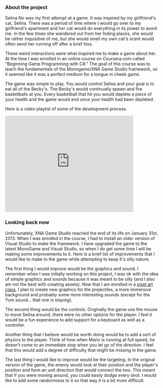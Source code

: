 ### About the project
Selina No was my first attempt at a game. It was inspired by my girlfriend's cat, Selina. There was a period of time where I would go over to my girlfriend's apartment and her cat would do everything in its power to avoid me. In the few times she wandered out from her hiding places, she would be rather inquisitive of me, but she would smell my own cat's scent would often send her running off after a brief hiss.

These weird interactions were what inspired me to make a game about her. At the time I was enrolled in an online course on Coursera.com called "Beginning Game Programming with C#." The goal of this course was to teach the fundamentals of the Monogame/XNA Game Studio framework, so it seemed like it was a perfect medium for a tongue in cheek game.

The game was simple to play. You would control Selina and your goal is to eat all of the Becky's. The Becky's would continually spawn and fire basketballs at you. Every basketball that hit you would deplete a piece of your health and the game would end once your health had been depleted.

Here is a video playlist of some of the development process.

<iframe width="420" height="315" src="https://www.youtube.com/embed/videoseries?list=PLt8jpMmYQwh31QjWd3Pd5kDo3S5knLwZ2" frameborder="0" allowfullscreen></iframe>

### Looking back now
Unfortunately, XNA Game Studio reached the end of its life on January 31st, 2013. When I was enrolled in the course, I had to install an older version of Visual Studio to make the framework. I have upgraded the game to the latest MonoGame and Visual Studio, so when I do get some time I will be making some improvements to it. Here is a brief list of improvements that I would like to make to the game while attempting to keep it's silly nature.

The first thing I would improve would be the graphics and sound. I remember when I was initially working on this project, I was ok with the idea of simple graphics and sounds because it was meant to be silly (and I also am not the best with creating assets). Now that I am enrolled in a [pixel art class](https://www.udemy.com/learn-professional-pixel-art-animation-for-games/), I plan to create new graphics for the projectiles, a more immersive background and probably some more interesting sounds (except for the Yum sound... that one is staying).

The second thing would be the controls. Originally the game use the mouse to move Selina around, there were no other options for the player. I feel it would be a fun experience to add support for a keyboard as well as a controller.

Another thing that I believe would be worth doing would be to add a sort of physics to the player. Think of how when Mario is running at full speed, he doesn't come to an immediate stop when you let go of the direction. I feel that this would add a degree of difficulty that might be missing in the game.

The last thing I would like to improve would be the targeting. In the original version of the game, the enemy would look at their position and the player's position and form an unit direction that would connect the two. This meant that if you were moving around, you could easily dodge every shot. I would like to add some randomness to it so that way it is a bit more difficult.

